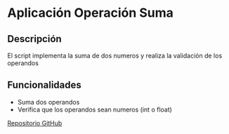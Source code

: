 # Aplicación Operación Suma
## Descripción
El script implementa la suma de dos numeros y realiza la validación de los operandos
## Funcionalidades
- Suma dos operandos
- Verifica que los operandos sean numeros (int o float)

[Repositorio GitHub](https://github.com/AxelAndr123456789/Operacion_Suma.git)
